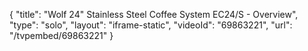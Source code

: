 {
    "title": "Wolf 24\" Stainless Steel Coffee System EC24\/S - Overview",
    "type": "solo",
    "layout": "iframe-static",
    "videoId": "69863221",
    "url": "\/tvpembed\/69863221"
}
